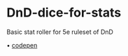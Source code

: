 # DnD-dice-for-stats</br>
Basic stat roller for 5e ruleset of DnD</br>

• [codepen](
https://codepen.io/pen/?template=bGqMdNZ
)</br>
